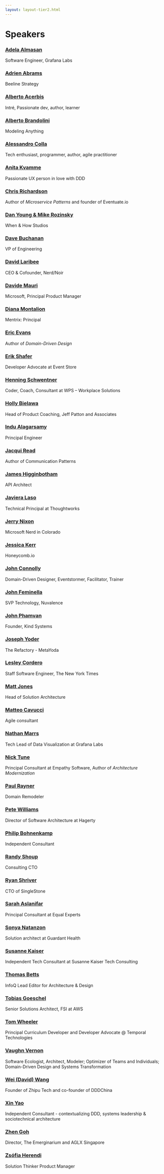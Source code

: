 ```yaml
---
layout: layout-tier2.html
---
```

<div class="container section speakers">
    <h1 class="text-center speakers-page-title">Speakers</h1>
    <div class="flex-row">
        <div class="speaker-container">
        <a href="adela-almasan.html"><div class="new-speaker-img adela-almasan"></div></a>
        <h3><a class="speaker-name" href="adela-almasan.html">Adela Almasan</a></h3>
        <p class="speaker-details">Software Engineer, Grafana Labs</p>
        </div>
        <div class="speaker-container">
        <a href="adrien-abrams.html"><div class="new-speaker-img adrien-abrams"></div></a>
        <h3><a class="speaker-name" href="adrien-abrams.html">Adrien Abrams</a></h3>
        <p class="speaker-details">Beeline Strategy</p>
        </div>
        <div class="speaker-container">
        <a href="alberto-acerbis.html"><div class="new-speaker-img alberto-acerbis"></div></a>
        <h3><a class="speaker-name" href="alberto-acerbis.html">Alberto Acerbis</a></h3>
        <p class="speaker-details">Intré, Passionate dev, author, learner</p>
        </div>
        <div class="speaker-container">
        <a href="alberto-brandolini.html"><div class="speaker-img alberto-brandolini">
        </div></a>
        <h3><a class="speaker-name" href="alberto-brandolini.html">Alberto Brandolini</a></h3>
        <p class="speaker-details">Modeling Anything</p>
        </div>
        <div class="speaker-container">
        <a href="alessandro-colla.html"><div class="new-speaker-img alessandro-colla"></div></a>
        <h3><a class="speaker-name" href="alessandro-colla.html">Alessandro Colla</a></h3>
        <p class="speaker-details">Tech enthusiast, programmer, author, agile practitioner</p>
        </div>
        <div class="speaker-container">
        <a href="anita-kvamme.html"><div class="new-speaker-img anita-kvamme"></div></a>
        <h3><a class="speaker-name" href="anita-kvamme.html">Anita Kvamme</a></h3>
        <p class="speaker-details">Passionate UX person in love with DDD</p>
        </div>
        <div class="speaker-container">
        <a href="chris-richardson.html"><div class="speaker-img chris-richardson">
        </div></a>
        <h3><a class="speaker-name" href="chris-richardson.html">Chris Richardson</a></h3>
        <p class="speaker-details">Author of <em>Microservice Patterns</em> and founder of Eventuate.io</p>
        </div>
        <div class="speaker-container">
        <a href="dan-young-and-mike-rozinsky.html"><div class="new-speaker-img dan-young-and-mike-rozinsky"></div></a>
        <h3><a class="speaker-name" href="dan-young-and-mike-rozinsky.html">Dan Young &amp; Mike Rozinsky</a></h3>
        <p class="speaker-details">When & How Studios</p>
        </div>
        <div class="speaker-container">
        <a href="dave-buchanan.html"><div class="new-speaker-img dave-buchanan"></div></a>
        <h3><a class="speaker-name" href="dave-buchanan.html">Dave Buchanan</a></h3>
        <p class="speaker-details">VP of Engineering</p>
        </div>
        <div class="speaker-container">
        <a href="david-laribee.html"><div class="new-speaker-img david-laribee"></div></a>
        <h3><a class="speaker-name" href="david-laribee.html">David Laribee</a></h3>
        <p class="speaker-details">CEO & Cofounder, Nerd/Noir</p>
        </div>
        <div class="speaker-container">
        <a href="davide-mauri.html"><div class="new-speaker-img davide-mauri"></div></a>
        <h3><a class="speaker-name" href="davide-mauri.html">Davide Mauri</a></h3>
        <p class="speaker-details">Microsoft, Principal Product Manager</p>
        </div>
        <div class="speaker-container">
        <a href="diana-montalion.html"><div class="speaker-img diana-montalion">
        </div></a>
        <h3><a class="speaker-name" href="diana-montalion.html">Diana Montalion</a></h3>
        <p class="speaker-details">Mentrix: Principal</p>
        </div>
        <div class="speaker-container">
        <a href="eric-evans.html"><div class="speaker-img eric-evans">
        </div></a>
        <h3><a class="speaker-name" href="eric-evans.html">Eric Evans</a></h3>
        <p class="speaker-details">Author of <em>Domain-Driven Design</em></p>
        </div>
        <div class="speaker-container">
        <a href="erik-shafer.html"><div class="new-speaker-img erik-shafer"></div></a>
        <h3><a class="speaker-name" href="erik-shafer.html">Erik Shafer</a></h3>
        <p class="speaker-details">Developer Advocate at Event Store</p>
        </div>
        <div class="speaker-container">
        <a href="henning-schwentner.html"><div class="new-speaker-img henning-schwentner">
        </div></a>
        <h3><a class="speaker-name" href="henning-schwentner.html">Henning Schwentner</a></h3>
        <p class="speaker-details">Coder, Coach, Consultant at WPS – Workplace Solutions</p>
        </div>
        <div class="speaker-container">
        <a href="holly-bielawa.html"><div class="new-speaker-img holly-bielawa"></div></a>
        <h3><a class="speaker-name" href="holly-bielawa.html">Holly Bielawa</a></h3>
        <p class="speaker-details">Head of Product Coaching, Jeff Patton and Associates</p>
        </div>
        <div class="speaker-container">
        <a href="indu-alagarsamy.html"><div class="speaker-img indu-alagarsamy">
        </div></a>
        <h3><a class="speaker-name" href="indu-alagarsamy.html">Indu Alagarsamy</a></h3>
        <p class="speaker-details">Principal Engineer</p>
        </div>
        <div class="speaker-container">
        <a href="jacqui-read.html"><div class="new-speaker-img jacqui-read"></div></a>
        <h3><a class="speaker-name" href="jacqui-read.html">Jacqui Read</a></h3>
        <p class="speaker-details">Author of Communication Patterns</p>
        </div>
        <div class="speaker-container">
        <a href="james-higginbotham.html"><div class="new-speaker-img james-higginbotham"></div></a>
        <h3><a class="speaker-name" href="james-higginbotham.html">James Higginbotham</a></h3>
        <p class="speaker-details">API Architect</p>
        </div>
        <div class="speaker-container">
        <a href="javiera-laso.html"><div class="new-speaker-img javiera-laso"></div></a>
        <h3><a class="speaker-name" href="javiera-laso.html">Javiera Laso</a></h3>
        <p class="speaker-details">Technical Principal at Thoughtworks</p>
        </div>
        <div class="speaker-container">
        <a href="jerry-nixon.html"><div class="new-speaker-img jerry-nixon"></div></a>
        <h3><a class="speaker-name" href="jerry-nixon.html">Jerry Nixon</a></h3>
        <p class="speaker-details">Microsoft Nerd in Colorado</p>
        </div>
        <div class="speaker-container">
        <a href="jessica-kerr.html"><div class="new-speaker-img jessica-kerr"></div></a>
        <h3><a class="speaker-name" href="jessica-kerr.html">Jessica Kerr</a></h3>
        <p class="speaker-details">Honeycomb.io</p>
        </div>
        <div class="speaker-container">
        <a href="john-connolly.html"><div class="new-speaker-img john-connolly"></div></a>
        <h3><a class="speaker-name" href="john-connolly.html">John Connolly</a></h3>
        <p class="speaker-details">Domain-Driven Designer, Eventstormer, Facilitator, Trainer</p>
        </div>
        <div class="speaker-container">
        <a href="john-feminella.html"><div class="new-speaker-img john-feminella"></div></a>
        <h3><a class="speaker-name" href="john-feminella.html">John Feminella</a></h3>
        <p class="speaker-details">SVP Technology, Nuvalence</p>
        </div>
        <div class="speaker-container">
        <a href="john-phamvan.html"><div class="new-speaker-img john-phamvan"></div></a>
        <h3><a class="speaker-name" href="john-phamvan.html">John Phamvan</a></h3>
        <p class="speaker-details">Founder, Kind Systems</p>
        </div>
        <div class="speaker-container">
        <a href="joseph-yoder.html"><div class="new-speaker-img joseph-yoder"></div></a>
        <h3><a class="speaker-name" href="joseph-yoder.html">Joseph Yoder</a></h3>
        <p class="speaker-details">The Refactory - MetaYoda</p>
        </div>
        <div class="speaker-container">
        <a href="lesley-cordero.html"><div class="speaker-img lesley-cordero">
        </div></a>
        <h3><a class="speaker-name" href="lesley-cordero.html">Lesley Cordero</a></h3>
        <p class="speaker-details">Staff Software Engineer, The New York Times</p>
        </div>
        <div class="speaker-container">
        <a href="matt-jones.html"><div class="new-speaker-img matt-jones"></div></a>
        <h3><a class="speaker-name" href="matt-jones.html">Matt Jones</a></h3>
        <p class="speaker-details">Head of Solution Architecture</p>
        </div>
        <div class="speaker-container">
        <a href="matteo-cavucci.html"><div class="new-speaker-img matteo-cavucci"></div></a>
        <h3><a class="speaker-name" href="matteo-cavucci.html">Matteo Cavucci</a></h3>
        <p class="speaker-details">Agile consultant</p>
        </div>
        <div class="speaker-container">
        <a href="nathan-marrs.html"><div class="new-speaker-img nathan-marrs"></div></a>
        <h3><a class="speaker-name" href="nathan-marrs.html">Nathan Marrs</a></h3>
        <p class="speaker-details">Tech Lead of Data Visualization at Grafana Labs</p>
        </div>
        <div class="speaker-container">
        <a href="nick-tune.html"><div class="speaker-img nick-tune">
        </div></a>
        <h3><a class="speaker-name" href="nick-tune.html">Nick Tune</a></h3>
        <p class="speaker-details">Principal Consultant at Empathy Software, Author of <em>Architecture Modernization</em></p>
        </div>
        <div class="speaker-container">
        <a href="paul-rayner.html"><div class="speaker-img paul-rayner">
        </div></a>
        <h3><a class="speaker-name" href="paul-rayner.html">Paul Rayner</a></h3>
        <p class="speaker-details">Domain Remodeler</p>
        </div>
        <div class="speaker-container">
        <a href="pete-williams.html"><div class="new-speaker-img pete-williams"></div></a>
        <h3><a class="speaker-name" href="pete-williams.html">Pete Williams</a></h3>
        <p class="speaker-details">Director of Software Architecture at Hagerty</p>
        </div>
        <div class="speaker-container">
        <a href="phillip-bohnenkamp.html"><div class="new-speaker-img phillip-bohnenkamp"></div></a>
        <h3><a class="speaker-name" href="phillip-bohnenkamp.html">Philip Bohnenkamp</a></h3>
        <p class="speaker-details">Independent Consultant</p>
        </div>
        <div class="speaker-container">
        <a href="randy-shoup.html"><div class="speaker-img randy-shoup">
        </div></a>
        <h3><a class="speaker-name" href="randy-shoup.html">Randy Shoup</a></h3>
        <p class="speaker-details">Consulting CTO</p>
        </div>
        <div class="speaker-container">
        <a href="ryan-shriver.html"><div class="new-speaker-img ryan-shriver"></div></a>
        <h3><a class="speaker-name" href="ryan-shriver.html">Ryan Shriver</a></h3>
        <p class="speaker-details">CTO of SingleStone</p>
        </div>
        <div class="speaker-container">
        <a href="sarah-aslanifar.html"><div class="new-speaker-img sarah-aslanifar"></div></a>
        <h3><a class="speaker-name" href="sarah-aslanifar.html">Sarah Aslanifar</a></h3>
        <p class="speaker-details">Principal Consultant at Equal Experts</p>
        </div>
        <div class="speaker-container">
        <a href="sonya-natanzon.html"><div class="new-speaker-img sonya-natanzon"></div></a>
        <h3><a class="speaker-name" href="sonya-natanzon.html">Sonya Natanzon</a></h3>
        <p class="speaker-details">Solution architect at Guardant Health</p>
        </div>
        <div class="speaker-container">
        <a href="susanne-kaiser.html"><div class="speaker-img susanne-kaiser">
        </div></a>
        <h3><a class="speaker-name" href="susanne-kaiser.html">Susanne Kaiser</a></h3>
        <p class="speaker-details">Independent Tech Consultant at Susanne Kaiser Tech Consulting</p>
        </div>
        <div class="speaker-container">
        <a href="thomas-betts.html"><div class="new-speaker-img thomas-betts"></div></a>
        <h3><a class="speaker-name" href="thomas-betts.html">Thomas Betts</a></h3>
        <p class="speaker-details">InfoQ Lead Editor for Architecture & Design</p>
        </div>
        <div class="speaker-container">
        <a href="tobias-goeschel.html"><div class="new-speaker-img tobias-goeschel"></div></a>
        <h3><a class="speaker-name" href="tobias-goeschel.html">Tobias Goeschel</a></h3>
        <p class="speaker-details">Senior Solutions Architect, FSI at AWS</p>
        </div>
        <div class="speaker-container">
        <a href="tom-wheeler.html"><div class="new-speaker-img tom-wheeler"></div></a>
        <h3><a class="speaker-name" href="tom-wheeler.html">Tom Wheeler</a></h3>
        <p class="speaker-details">Principal Curriculum Developer and Developer Advocate @ Temporal Technologies</p>
        </div>
        <div class="speaker-container">
        <a href="vaughn-vernon.html"><div class="new-speaker-img vaughn-vernon"></div></a>
        <h3><a class="speaker-name" href="vaughn-vernon.html">Vaughn Vernon</a></h3>
        <p class="speaker-details">Software Ecologist, Architect, Modeler; Optimizer of Teams and Individuals; Domain-Driven Design and Systems Transformation</p>
        </div>
        <div class="speaker-container">
        <a href="wei-wang.html"><div class="new-speaker-img wei-wang"></div></a>
        <h3><a class="speaker-name" href="wei-wang.html">Wei (David) Wang</a></h3>
        <p class="speaker-details">Founder of Zhipu Tech and co-founder of DDDChina</p>
        </div>
        <div class="speaker-container">
        <a href="xin-yao.html"><div class="new-speaker-img xin-yao"></div></a>
        <h3><a class="speaker-name" href="xin-yao.html">Xin Yao</a></h3>
        <p class="speaker-details">Independent Consultant - contextualizing DDD, systems leadership & sociotechnical architecture</p>
        </div>
        <div class="speaker-container">
        <a href="zhen-goh.html"><div class="new-speaker-img zhen-goh"></div></a>
        <h3><a class="speaker-name" href="zhen-goh.html">Zhen Goh</a></h3>
        <p class="speaker-details">Director, The Emerginarium and AGLX Singapore</p>
        </div>
        <div class="speaker-container">
        <a href="zsófia-herendi.html"><div class="new-speaker-img zsófia-herendi"></div></a>
        <h3><a class="speaker-name" href="zsófia-herendi.html">Zsófia Herendi</a></h3>
        <p class="speaker-details">Solution Thinker Product Manager</p>
    </div>
</div>